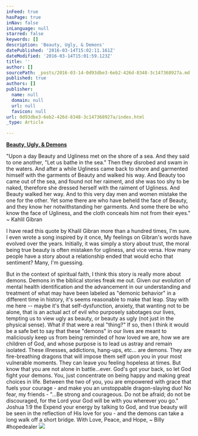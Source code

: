 ```yaml
---
inFeed: true
hasPage: true
inNav: false
inLanguage: null
starred: false
keywords: []
description: 'Beauty, Ugly, & Demons'
datePublished: '2016-03-14T15:02:11.161Z'
dateModified: '2016-03-14T15:01:59.123Z'
title: ''
author: []
sourcePath: _posts/2016-03-14-0d93dbe3-6eb2-426d-8348-3c147368927a.md
published: true
authors: []
publisher:
  name: null
  domain: null
  url: null
  favicon: null
url: 0d93dbe3-6eb2-426d-8348-3c147368927a/index.html
_type: Article

---
```

**[Beauty, Ugly, & Demons][0]**

"Upon a
day Beauty and Ugliness met on the shore of a sea. And they said to one
another, "Let us bathe in the sea." Then they disrobed and swam in
the waters. And after a while Ugliness came back to shore and garmented himself
with the garments of Beauty and walked his way. And Beauty too came out of the
sea, and found not her raiment, and she was too shy to be naked, therefore she
dressed herself with the raiment of Ugliness. And Beauty walked her way. And to
this very day men and women mistake the one for the other. Yet some there are
who have beheld the face of Beauty, and they know her notwithstanding her
garments. And some there be who know the face of Ugliness, and the cloth
conceals him not from their eyes." ~ Kahlil Gibran

I have read
this quote by Khalil Gibran more than a hundred times, I'm sure. I even wrote a song
inspired by it once, My feelings on Gibran's words have evolved over the years. Initially, it was simply a story
about trust, the moral being true beauty is often mistaken for ugliness, and
vice versa. How many people have a story about a relationship ended that would
echo that sentiment? Many, I'm guessing.

But in the
context of spiritual faith, I think this story is really more about demons. Demons in the
biblical stories freak me out. Given our evolution of mental health
identification and the advancement in our understanding and treatment
of what may have been labeled as "demonic behavior" in a different time in
history, it's seems reasonable to make that leap. Stay with me here -- maybe it's that self-dysfunction, anxiety, that wanting not to be alone, that is an actual act of evil who purposely sabotages our lives, tempting us to view ugly as beauty, or beauty as ugly (not just in the physical sense). What if that were a real "thing?" If so, then I think it would be a safe bet to say that these "demons" in our lives are meant to maliciously keep us from being reminded of how loved we are, how we are children of God, and whose purpose is to lead us astray and remain isolated. These illnesses, addictions, hang-ups, etc...  are demons. They are fire-breathing dragons that will impose them self upon you in your most vulnerable moments.  They can leave you feeling hopeless at times. But know that you are not alone in battle...ever.  God's got your back, so let God fight your demons.  You, just concentrate on being happy and making great choices in life.  Between the two of you, you are empowered with grace that fuels your courage - and make you an unstoppable dragon-slaying duo!  No fear, my friends -  "...Be strong and courageous. Do not be afraid; do not be discouraged, for the Lord your God will be with you wherever you go." Joshua 1:9 the  Expend your energy by talking to God, and true beauty will be seen in the reflection of His love for you - and the demons can take a long walk off a short bridge.   With Love, Peace, and Hope, ~ Billy \#‎hopedealer
![](https://the-grid-user-content.s3-us-west-2.amazonaws.com/d81baac4-4f99-4b79-97ac-bdc3b4a7a588.jpg)

[0]: null